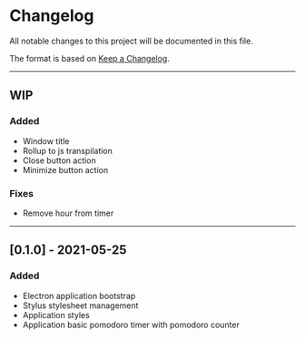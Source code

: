 # Changelog

All notable changes to this project will be documented in this file.

The format is based on [Keep a Changelog](https://keepachangelog.com/en/1.0.0/).

---

## WIP

### Added
- Window title
- Rollup to js transpilation
- Close button action
- Minimize button action

### Fixes
- Remove hour from timer

---

## [0.1.0] - 2021-05-25

### Added
- Electron application bootstrap
- Stylus stylesheet management
- Application styles
- Application basic pomodoro timer with pomodoro counter
